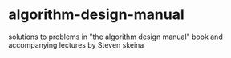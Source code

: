 # algorithm-design-manual
solutions to problems in "the algorithm design manual" book and accompanying lectures by Steven skeina 
